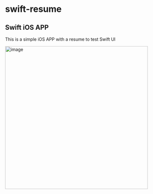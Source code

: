 # swift-resume

## Swift iOS APP
This is a simple iOS APP with a resume to test Swift UI

<img width="462" alt="image" src="https://github.com/KicKerBNU/swift-resume/assets/43939417/e4c7baf1-0418-4712-be92-357ae9977367">
